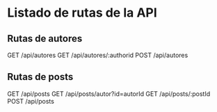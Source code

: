 # Listado de rutas de la API

## Rutas de autores

GET /api/autores
GET /api/autores/:authorid
POST /api/autores

## Rutas de posts

GET /api/posts
GET /api/posts/autor?id=autorId
GET /api/posts/:postId
POST /api/posts